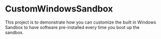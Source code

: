# CustomWindowsSandbox
This project is to demonstrate how you can customize the built in Windows Sandbox to have software pre-installed every time you boot up the sandbox.
